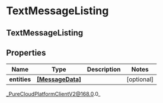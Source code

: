 # TextMessageListing

## TextMessageListing

## Properties

|Name | Type | Description | Notes|
|------------ | ------------- | ------------- | -------------|
| **entities** | [**[MessageData]**]([MessageData]) |  | [optional] |



_PureCloudPlatformClientV2@168.0.0_
